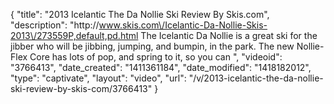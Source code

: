 {
    "title": "2013 Icelantic The Da Nollie Ski Review By Skis.com",
    "description": "http:\/\/www.skis.com\/Icelantic-Da-Nollie-Skis-2013\/273559P,default,pd.html  The Icelantic Da Nollie is a great ski for the jibber who will be jibbing, jumping, and bumpin, in the park. The new Nollie-Flex Core has lots of pop, and spring to it, so you can ",
    "videoid": "3766413",
    "date_created": "1411361184",
    "date_modified": "1418182012",
    "type": "captivate",
    "layout": "video",
    "url": "\/v\/2013-icelantic-the-da-nollie-ski-review-by-skis-com\/3766413"
}